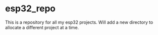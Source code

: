 # esp32_repo
This is a repository for all my esp32 projects. Will add a new directory to allocate a different project at a time.
